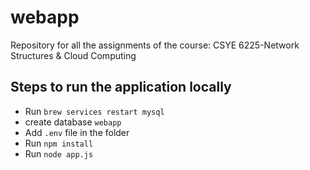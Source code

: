 # webapp
Repository for all the assignments of the course: CSYE 6225-Network Structures &amp; Cloud Computing

## Steps to run the application locally
- Run `brew services restart mysql`
- create database `webapp`
- Add `.env` file in the folder
- Run `npm install`
- Run `node app.js`